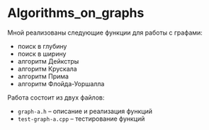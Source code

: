 # Algorithms_on_graphs

Мной реализованы следующие функции для работы с графами:
* поиск в глубину
* поиск в ширину 
* алгоритм Дейкстры 
* алгоритм Крускала 
* алгоритм Прима
* алгоритм Флойда-Уоршалла 

Работа состоит из двух файлов: 
* `graph-a.h` – описание и реализация функций
* `test-graph-a.cpp` – тестирование функций